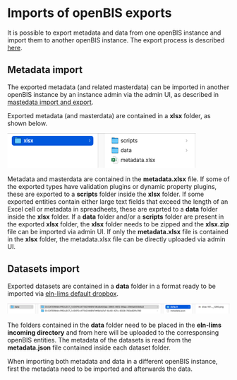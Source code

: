 # Imports of openBIS exports

It is possible to export metadata and data from one openBIS instance and import them to another openBIS instance.
The export process is described [here](../../general-users/data-export.md).


## Metadata import

The exported metadata (and related masterdata) can be imported in another openBIS instance by an instance admin via the admin UI, as described in [mastedata import and export](./masterdata-exports-and-imports.md). 

Exported metadata (and masterdata) are contained in a **xlsx** folder, as shown below.

![image info](img/xlxs-folder.png)


Metadata and masterdata are contained in the **metadata.xlsx** file. If some of the exported types have validation plugins or dynamic property plugins, these are exported to a **scripts** folder inside the **xlsx** folder. If some exported entities contain either large text fields that exceed the length of an Excel cell or metadata in spreadheets, these are exprted to a **data** folder inside the **xlsx** folder.
If a **data** folder and/or a **scripts** folder are present in the exported **xlsx** folder, the **xlsx** folder needs to be zipped and the **xlsx.zip** file can be imported via admin UI.
If only the **metadata.xlsx** file is contained in the **xlsx** folder, the metadata.xlsx file can be directly uploaded via admin UI.



## Datasets import

Exported datasets are contained in a **data** folder in a format ready to be imported via [eln-lims default dropbox](../../general-users/data-upload.md#data-upload-via-dropbox).

![image info](img/import-data-folder.png)

The folders contained in the **data** folder need to be placed in the **eln-lims incoming directory** and from here will be uploaded to the corresponsing openBIS entities. The metadata of the datasets is read from the **metadata.json** file contained inside each dataset folder.

When importing both metadata and data in a different openBIS instance, first the metadata need to be imported and afterwards the data. 



